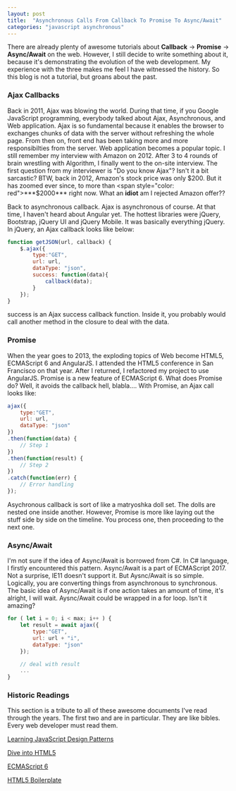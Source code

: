 ```yaml
---
layout: post
title:  "Asynchronous Calls From Callback To Promise To Async/Await"
categories: "javascript asynchronous"
---
```


There are already plenty of awesome tutorials about **Callback** -> **Promise** -> **Async/Await** on the web. However, I still decide to write something about it, because it's demonstrating the evolution of the web development. My experience with the three makes me feel I have witnessed the history. So this blog is not a tutorial, but groans about the past.

### Ajax Callbacks

Back in 2011, Ajax was blowing the world. During that time, if you Google JavaScript programming, everybody talked about Ajax, Asynchronous, and Web application. Ajax is so fundamental because it enables the browser to exchanges chunks of data with the server without refreshing the whole page. From then on, front end has been taking more and more responsibilties from the server. Web application becomes a popular topic. I still remember my interview with Amazon on 2012. After 3 to 4 rounds of brain wrestling with Algorithm, I finally went to the on-site interview. The first question from my interviewer is "Do you know Ajax"? Isn't it a bit sarcastic? BTW, back in 2012, Amazon's stock price was only $200. But it has zoomed ever since, to more than <span style="color: red">***$2000***</span> right now. What an **idiot** am I rejected Amazon offer??

Back to asynchronous callback. Ajax is asynchronous of course. At that time, I haven't heard about Angular yet. The hottest libraries were jQuery, Bootstrap, jQuery UI and jQuery Mobile. It was basically everything jQuery. In jQuery, an Ajax callback looks like below:

```javascript
function getJSON(url, callback) {
	$.ajax({
	    type:"GET",
	    url: url,
	    dataType: "json",
	    success: function(data){
	        callback(data);
	    }
	});
}
```

success is an Ajax success callback function. Inside it, you probably would call another method in the closure to deal with the data.

### Promise

When the year goes to 2013, the exploding topics of Web become HTML5, ECMAScript 6 and AngularJS. I attended the HTML5 conference in San Francisco on that year. After I returned, I refactored my project to use AngularJS. Promise is a new feature of ECMAScript 6. What does Promise do? Well, it avoids the callback hell, blabla.... With Promise, an Ajax call looks like:

```javascript
ajax({
    type:"GET",
    url: url,
    dataType: "json"
})
.then(function(data) {
	// Step 1
})
.then(function(result) {
	// Step 2
})
.catch(function(err) {
	// Error handling
});
```

Asychronous callback is sort of like a matryoshka doll set. The dolls are nested one inside another. However, Promise is more like laying out the stuff side by side on the timeline. You process one, then proceeding to the next one.

### Async/Await

I'm not sure if the idea of Async/Await is borrowed from C#. In C# language, I firstly encountered this pattern. Async/Await is a part of ECMAScript 2017. Not a surprise, IE11 doesn't support it. But Aysnc/Await is so simple. Logically, you are converting things from asynchronous to synchronous. The basic idea of Async/Await is if one action takes an amount of time, it's alright, I will wait. Aysnc/Await could be wrapped in a for loop. Isn't it amazing?

```javascript
for ( let i = 0; i < max; i++ ) {
	let result = await ajax({
	    type:"GET",
	    url: url + "i",
	    dataType: "json"
	});

	// deal with result
	...
}
```

### Historic Readings

This section is a tribute to all of these awesome documents I've read through the years. The first two <Learning JavaScript Design Patterns> and <Dive into HTML5> are in particular. They are like bibles. Every web developer must read them.

[Learning JavaScript Design Patterns](https://addyosmani.com/resources/essentialjsdesignpatterns/book/)

[Dive into HTML5](http://diveinto.html5doctor.com/)

[ECMAScript 6](http://es6-features.org)

[HTML5 Boilerplate](https://html5boilerplate.com/)
